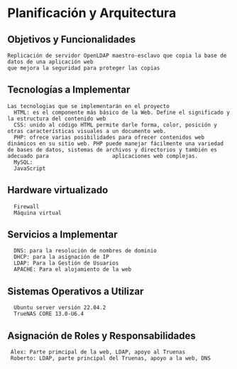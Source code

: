 # Planificación  y Arquitectura

  ## Objetivos y Funcionalidades
    Replicación de servidor OpenLDAP maestro-esclavo que copia la base de datos de una aplicación web 
    que mejora la seguridad para proteger las copias  
  ## Tecnologías a Implementar
    Las tecnologias que se implementarán en el proyecto 
      HTML: es el componente más básico de la Web. Define el significado y la estructura del contenido web
      CSS: unido al código HTML permite darle forma, color, posición y otras características visuales a un documento web.
      PHP: ofrece varias posibilidades para ofrecer contenidos web dinámicos en su sitio web. PHP puede manejar fácilmente una variedad de bases de datos, sistemas de archivos y directorios y también es adecuado para                    aplicaciones web complejas.
      MySQL: 
      JavaScript
  ## Hardware virtualizado
      Firewall
      Máquina virtual 
  ## Servicios a Implementar
      DNS: para la resolución de nombres de dominio
      DHCP: para la asignación de IP 
      LDAP: Para la Gestión de Usuarios
      APACHE: Para el alojamiento de la web
      
  ## Sistemas Operativos a Utilizar
      Ubuntu server versión 22.04.2
      TrueNAS CORE 13.0-U6.4
      
  ## Asignación de Roles y Responsabilidades
     Àlex: Parte primcipal de la web, LDAP, apoyo al Truenas
     Roberto: LDAP, parte principal del Truenas, apoyo a la web, DNS
